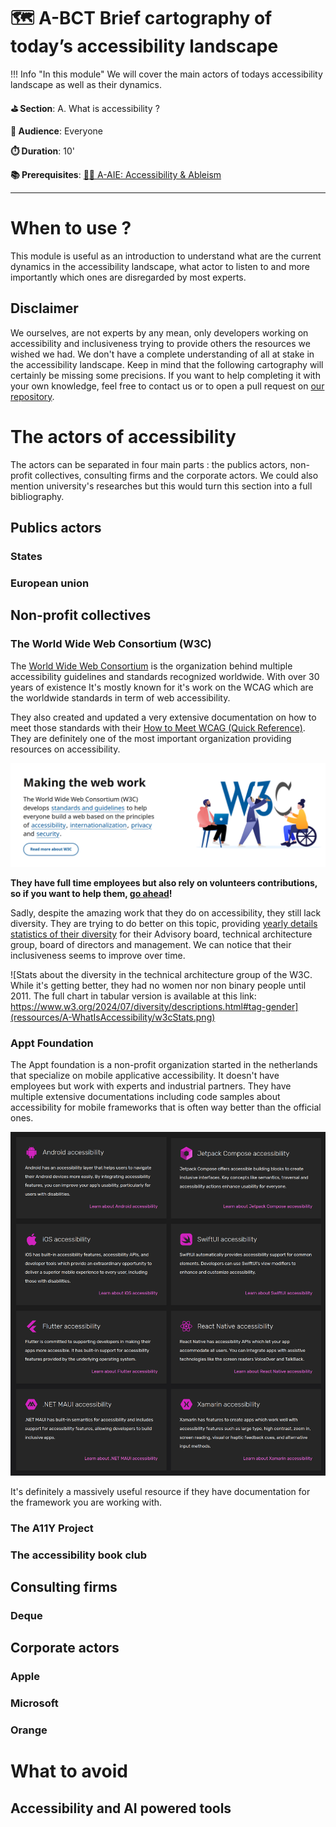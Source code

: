# 🗺️ A-BCT Brief cartography of today’s accessibility landscape

!!! Info "In this module"
    We will cover the main actors of todays accessibility landscape as well as their dynamics.

**⛳️ Section**: A. What is accessibility ?

**👥 Audience**: Everyone

**⏱️ ️Duration**: 10'

**📚 Prerequisites**: [👩‍🦽 A-AIE: Accessibility & Ableism](A-AIE.md)

---

# When to use ?

This module is useful as an introduction to understand what are the current dynamics in the accessibility landscape, what actor to listen to and more importantly which ones are disregarded by most experts.

## Disclaimer

We ourselves, are not experts by any mean, only developers working on accessibility and inclusiveness trying to provide others the resources we wished we had. We don't have a complete understanding of all at stake in the accessibility landscape. Keep in mind that the following cartography will certainly be missing some precisions. If you want to help completing it with your own knowledge, feel free to contact us or to open a pull request on [our repository](https://github.com/Page-and-Maxence/building-inclusive-open-source-software).

# The actors of accessibility

The actors can be separated in four main parts : the publics actors, non-profit collectives, consulting firms and the corporate actors. We could also mention university's researches but this would turn this section into a full bibliography.

## Publics actors

### States

### European union

## Non-profit collectives

### The World Wide Web Consortium (W3C)

The [World Wide Web Consortium](https://www.w3.org/about/) is the organization behind multiple accessibility guidelines and standards recognized worldwide. With over 30 years of existence It's mostly known for it's work on the WCAG which are the worldwide standards in term of web accessibility.

They also created and updated a very extensive documentation on how to meet those standards with their [How to Meet WCAG (Quick Reference)](https://www.w3.org/WAI/WCAG22/quickref/). They are definitely one of the most important organization providing resources on accessibility.

![A screenshot of the main page of the W3C stating 'The World Wide Web Consortium (W3C) develops standards and guidelines to help everyone build a web based on the principles of accessibility, internationalization, privacy and security'.](ressources/A-WhatIsAccessibility/w3cScreenshot.png)

**They have full time employees but also rely on volunteers contributions, so if you want to help them, [go ahead](https://www.w3.org/get-involved/)!**

Sadly, despite the amazing work that they do on accessibility, they still lack diversity. They are trying to do better on this topic, providing [yearly details statistics of their diversity](https://www.w3.org/about/diversity/diversity-report-2024/) for their Advisory board, technical architecture group, board of directors and management. We can notice that their inclusiveness seems to improve over time.

![Stats about the diversity in the technical architecture group of the W3C. While it's getting better, they had no women nor non binary people until 2011. The full chart in tabular version is available at this link: https://www.w3.org/2024/07/diversity/descriptions.html#tag-gender](ressources/A-WhatIsAccessibility/w3cStats.png)

### Appt Foundation

The Appt foundation is a non-profit organization started in the netherlands that specialize on mobile applicative accessibility. It doesn't have employees but work with experts and industrial partners. They have multiple extensive documentations including code samples about accessibility for mobile frameworks that is often way better than the official ones.

![A screenshot of the frameworks documented by the Appt foundation: android, Jetpack compose, iOS, swiftUI, Flutter, React Native. .NET MAUI and Xamarin](ressources/A-WhatIsAccessibility/apptFondationFrameworks.png)

It's definitely a massively useful resource if they have documentation for the framework you are working with.

### The A11Y Project

### The accessibility book club

## Consulting firms

### Deque

## Corporate actors

### Apple

### Microsoft

### Orange

# What to avoid

## Accessibility and AI powered tools

